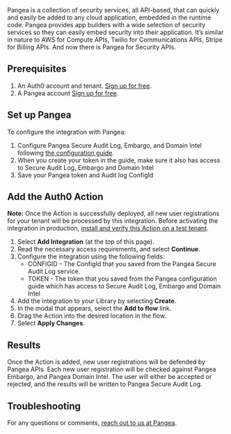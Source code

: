 Pangea is a collection of security services, all API-based, that can quickly and easily be added to any cloud application, embedded in the runtime code. Pangea provides app builders with a wide selection of security services so they can easily embed security into their application. It’s similar in nature to AWS for Compute APIs, Twilio for Communications APIs, Stripe for Billing APIs. And now there is Pangea for Security APIs.

## Prerequisites

1. An Auth0 account and tenant. [Sign up for free](https://auth0.com/signup).
2. A Pangea account [Sign up for free](https://console.pangea.cloud/?signup=1).

## Set up Pangea

To configure the integration with Pangea:

1. Configure Pangea Secure Audit Log, Embargo, and Domain Intel following [the configuration guide](https://docs.aws.us.pangea.cloud/docs/getting-started/configure-services/).
2. When you create your token in the guide, make sure it also has access to Secure Audit Log, Embargo and Domain Intel
3. Save your Pangea token and Audit log ConfigId

## Add the Auth0 Action

**Note:** Once the Action is successfully deployed, all new user registrations for your tenant will be processed by this integration. Before activating the integration in production, [install and verify this Action on a test tenant](https://auth0.com/docs/get-started/auth0-overview/create-tenants/set-up-multiple-environments).

1. Select **Add Integration** (at the top of this page).
1. Read the necessary access requirements, and select **Continue**.
1. Configure the integration using the following fields:
   * CONFIGID - The ConfigId that you saved from the Pangea Secure Audit Log service.
   * TOKEN - The token that you saved from the Pangea configuration guide which has access to Secure Audit Log, Embargo and Domain Intel
1. Add the integration to your Library by selecting **Create**.
1. In the modal that appears, select the **Add to flow** link.
1. Drag the Action into the desired location in the flow.
1. Select **Apply Changes**.

## Results

Once the Action is added, new user registrations will be defended by Pangea APIs.
Each new user registration will be checked against Pangea Embargo, and Pangea Domain Intel.
The user will either be accepted or rejected, and the results will be written to Pangea Secure Audit Log.

## Troubleshooting

For any questions or comments, [reach out to us at Pangea](mailto:integrations@pangea.cloud).
